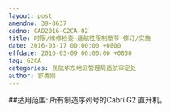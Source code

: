 ```yaml
---
layout: post
amendno: 39-8637
cadno: CAD2016-G2CA-02
title: 时限/维修检查-适航性限制章节-修订/实施
date: 2016-03-17 00:00:00 +0800
effdate: 2016-03-09 00:00:00 +0800
tag: G2CA
categories: 民航华东地区管理局适航审定处
author: 郭勇刚
---
```


##适用范围:
所有制造序列号的Cabri G2 直升机。

